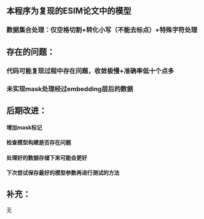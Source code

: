 ## 本程序为复现的ESIM论文中的模型
### 数据集合处理：仅空格切割+转化小写（不能去标点）+特殊字符处理


## 存在的问题：
### 代码可能复现过程中存在问题，收敛极慢+准确率低十个点多
### 未实现mask处理经过embedding层后的数据


## 后期改进：
#### 增加mask标记
#### 检查模型构建是否存在问题
#### 处理好的数据存储下来可能会更好
#### 下次尝试保存最好的模型参数再进行测试的方法

 
## 补充：
无
